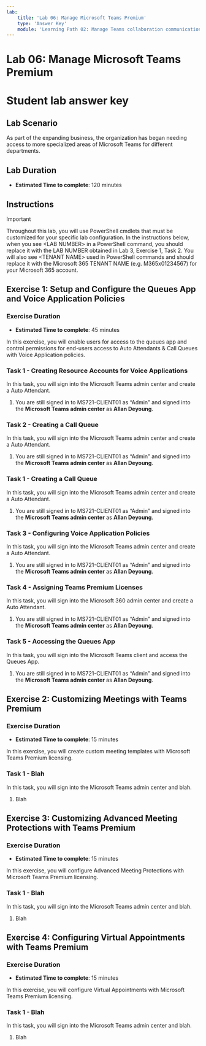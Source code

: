```yaml
---
lab:
    title: 'Lab 06: Manage Microsoft Teams Premium'
    type: 'Answer Key'
    module: 'Learning Path 02: Manage Teams collaboration communications systems'
---
```


# Lab 06: Manage Microsoft Teams Premium
# Student lab answer key

## Lab Scenario

As part of the expanding business, the organization has began needing access to more specialized areas of Microsoft Teams for different departments.

## Lab Duration

  - **Estimated Time to complete**: 120 minutes

## Instructions

> [!IMPORTANT]
> Throughout this lab, you will use PowerShell cmdlets that must be customized for your specific lab configuration. In the instructions below, when you see &lt;LAB NUMBER&gt; in a PowerShell command, you should replace it with the LAB NUMBER obtained in Lab 3, Exercise 1, Task 2.
> You will also see &lt;TENANT NAME&GT; used in PowerShell commands and should replace it with the Microsoft 365 TENANT NAME (e.g. M365x01234567) for your Microsoft 365 account.

## Exercise 1: Setup and Configure the Queues App and Voice Application Policies

### Exercise Duration

  - **Estimated Time to complete**: 45 minutes

In this exercise, you will enable users for access to the queues app and control permissions for end-users access to Auto Attendants & Call Queues with Voice Application policies.

### Task 1 - Creating Resource Accounts for Voice Applications

In this task, you will sign into the Microsoft Teams admin center and create a Auto Attendant.

1. You are still signed in to MS721-CLIENT01 as “Admin” and signed into the **Microsoft Teams admin center** as **Allan Deyoung**.

### Task 2 - Creating a Call Queue

In this task, you will sign into the Microsoft Teams admin center and create a Auto Attendant.

1. You are still signed in to MS721-CLIENT01 as “Admin” and signed into the **Microsoft Teams admin center** as **Allan Deyoung**.

### Task 1 - Creating a Call Queue

In this task, you will sign into the Microsoft Teams admin center and create a Auto Attendant.

1. You are still signed in to MS721-CLIENT01 as “Admin” and signed into the **Microsoft Teams admin center** as **Allan Deyoung**.

### Task 3 - Configuring Voice Application Policies

In this task, you will sign into the Microsoft Teams admin center and create a Auto Attendant.

1. You are still signed in to MS721-CLIENT01 as “Admin” and signed into the **Microsoft Teams admin center** as **Allan Deyoung**.

### Task 4 - Assigning Teams Premium Licenses

In this task, you will sign into the Microsoft 360 admin center and create a Auto Attendant.

1. You are still signed in to MS721-CLIENT01 as “Admin” and signed into the **Microsoft Teams admin center** as **Allan Deyoung**.

### Task 5 - Accessing the Queues App

In this task, you will sign into the Microsoft Teams client and access the Queues App.

1. You are still signed in to MS721-CLIENT01 as “Admin” and signed into the **Microsoft Teams admin center** as **Allan Deyoung**.


## Exercise 2: Customizing Meetings with Teams Premium

### Exercise Duration

  - **Estimated Time to complete**: 15 minutes

In this exercise, you will create custom meeting templates with Microsoft Teams Premium licensing.

### Task 1 - Blah

In this task, you will sign into the Microsoft Teams admin center and blah.

1. Blah


## Exercise 3: Customizing Advanced Meeting Protections with Teams Premium

### Exercise Duration

  - **Estimated Time to complete**: 15 minutes

In this exercise, you will configure Advanced Meeting Protections with Microsoft Teams Premium licensing.

### Task 1 - Blah

In this task, you will sign into the Microsoft Teams admin center and blah.

1. Blah


## Exercise 4: Configuring Virtual Appointments with Teams Premium

### Exercise Duration

  - **Estimated Time to complete**: 15 minutes

In this exercise, you will configure Virtual Appointments with Microsoft Teams Premium licensing.

### Task 1 - Blah

In this task, you will sign into the Microsoft Teams admin center and blah.

1. Blah